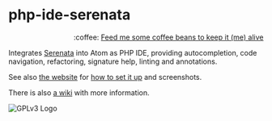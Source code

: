 # php-ide-serenata
<p align="right">
:coffee:
<a href="https://liberapay.com/Gert-dev/donate">Feed me some coffee beans to keep it (me) alive</a>
</p>

Integrates [Serenata](https://gitlab.com/Serenata/Serenata) into Atom as PHP IDE, providing autocompletion, code navigation, refactoring, signature help, linting and annotations.

See also [the website](https://serenata.gitlab.io/) for [how to set it up](https://serenata.gitlab.io/#what-do-i-need) and screenshots.

There is also [a wiki](https://github.com/Gert-dev/php-ide-serenata/wiki) with more information.

![GPLv3 Logo](http://gplv3.fsf.org/gplv3-127x51.png)
